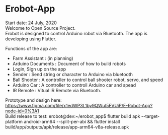 # Erobot-App
Start date: 24 July, 2020
<br>
Welcome to Open Source Project.<br>
Erobot is designed to control Arduino robot via Bluetooth. The app is developing using Flutter.

Functions of the app are:
- Farm Assistant : (in planning)
- Arduino Documents : Document of how to build robots
- Login, Sign up on the app
- Sender : Send string or character to Arduino via bluetooth
- Ball Shooter : A controller to control ball shooter robot, servo, and speed
- Arduino Car : A controller to controll Arduino car and spead
- IR Remote : Vitual IR Remote via Bluetooth.

Prototype and design here: https://www.figma.com/file/x1edWP3L1by9QWuI5EVUiP/E-Robot-App?node-id=0%3A1
<br>
Build release to test: 
erobot@dev:~/erobot_app$ flutter build apk --target-platform android-arm64 --split-per-abi && flutter install build/app/outputs/apk/release/app-arm64-v8a-release.apk


 
 
 
